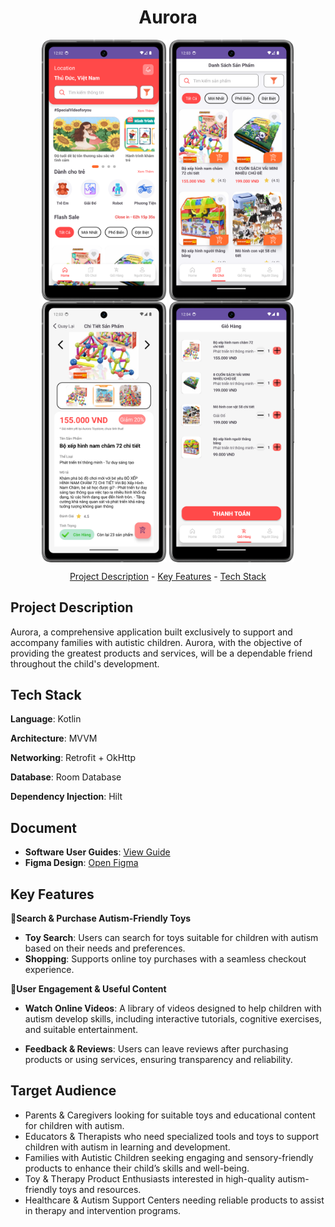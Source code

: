<h1 align="center">Aurora </h1>
<div align="center">
   <img src="https://github.com/quyettc1112/Aurora/blob/master/raw_img/Screenshot_20250216_120301.png" alt="" align="center" width="200">
  <img src="raw_img/Screenshot_20250216_120309.png" alt="" align="center" width="200">
  <img src="raw_img/Screenshot_20250216_120353.png" alt="" align="center" width="200">
  <img src="raw_img/Screenshot_20250216_120404.png" alt="" align="center" width="200">
</div>
<p align="center"><a href="#project-description">Project Description</a> - <a href="#key-features">Key Features</a> - <a href="#tech-stack">Tech Stack</a></p>


## Project Description

Aurora, a comprehensive application built exclusively to support and accompany families with autistic children. Aurora, with the objective of providing the greatest products and services, will be a dependable friend throughout the child's development.

## Tech Stack

**Language**: Kotlin

**Architecture**: MVVM

**Networking**: Retrofit + OkHttp

**Database**: Room Database

**Dependency Injection**: Hilt


## Document

<ul>
  <li><b>Software User Guides</b>: <a href="https://www.canva.com/design/DAGJhsFPJKM/JGzMrH4QOCcXBmX-oXGfag/edit?fbclid=IwZXh0bgNhZW0CMTEAAR2yxPsnFnthzcC5s11Pvgtrjqsv8VmaHTC8tCtWpCRsN2zTiWmOoTsUbGM_aem_HKhub0kkYww8oEP1eytFTA" target="_blank">View Guide</a></li>
  <li><b>Figma Design</b>: <a href="https://www.figma.com/design/HlrBSA2IMsgHitBu3b4e0p/Learning-desk-(Community)?node-id=3-2&t=Mcf6hllf5Vxj4ZYQ-1" target="_blank">Open Figma</a></li>
</ul>

## Key Features

🚩**Search & Purchase Autism-Friendly Toys**

*   **Toy Search**: Users can search for toys suitable for children with autism based on their needs and preferences.
*   **Shopping**: Supports online toy purchases with a seamless checkout experience.


🚩**User Engagement & Useful Content**

*   **Watch Online Videos**: A library of videos designed to help children with autism develop skills, including interactive tutorials, cognitive exercises, and suitable entertainment.
    
*   **Feedback & Reviews**: Users can leave reviews after purchasing products or using services, ensuring transparency and reliability.
    
    


## Target Audience

* Parents & Caregivers looking for suitable toys and educational content for children with autism.
* Educators & Therapists who need specialized tools and toys to support children with autism in learning and development.
* Families with Autistic Children seeking engaging and sensory-friendly products to enhance their child’s skills and well-being.
* Toy & Therapy Product Enthusiasts interested in high-quality autism-friendly toys and resources.
* Healthcare & Autism Support Centers needing reliable products to assist in therapy and intervention programs.

